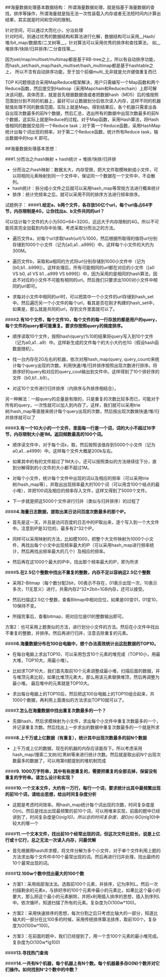 ##海量数据处理基本数据结构：
所谓海量数据处理，就是指基于海量数据的查找，排序等操作，所谓海量就是指无法一次性装载入内存或者无法短时间内计算出结果，其实就是时间和空间的限制。  

针对空间，可以通过大而化小，分治处理  
针对时间，则通过优秀的数据结构和算法进行化解，数据结构可以采用__Hash/堆/bit_map/数据库/二叉树等__，针对算法可以采用优秀的排序和查找算法，
如__堆排序/快排/归并排序/二分查找等__.

因为set/map/multiset/multimap都是基于RB-tree之上，所以有自动排序功能，而hash_set/hash_map/hash_multiset/hash_multimap都是基于hashtable之上，
所以不含有自动排序功能，至于加个前缀multi_无非就是允许键值重复而已

TOP K问题很适合采用MapReduce框架解决，用户只需编写一个Map函数和两个Reduce函数，然后提交到Hadoop（采用Mapchain和Reducechain）上即可解决该问题。具体而言，就是首先根据数据值或者把数据hash（MD5）后的值按照范围划分到不同的机器上，最好可以让数据划分后依次读入内存，这样不同的机器赋值处理不同的数值范围，实际上就是Map。得到结果后，各个机器只需拿出各自出现次数最多的前N个数据，然后汇总，选出所有的数据中出现次数最多的前N个数据，这实际上就是Reduce的过程。对于Map函数，采用Hash算法，将Hash值相同的数据交给同一个Reduce task；对于第一个Reduce函数，采用HashMap统计出每个词出现的频率，对于第二个Reduce函数，统计所有Reduce task，输出数据中的top K 即可。


##海量数据处理基本思想：

###1.分而治之/hash映射 + hash统计 + 堆排/快排/归并排
 + 分而治之/hash映射：数据太大，内存受限，把大文件取模映射成小文件，可以将相同元素映射到同一个文件中，保证同一个数据在一个文件中，不会散列。
 + hash统计：拆分成小文件之后就可以采用hash_map等常规方法进行概率统计
 + 排序：统计完频率之后，就可以采用不同的排序方法进行频率排序。

试题例子：
####**1.给定a、b两个文件，各存放50亿个url，每个url各占64字节，内存限制是4G，让你找出a、b文件共同的url？**
> 
 可以估计每个文件的大小为50G×64=320G，远远大于内存限制的4G。所以不可能将其完全加载到内存中处理。考虑采取分而治之的方法。
 
+ 遍历文件a，对每个url求取hash(url)%1000，然后根据所取得的值将url分别存储到1000个小文件（记为[a0,a1...a999]）中。这样每个小文件的大约为300M。

+ 遍历文件b，采取和a相同的方式将url分别存储到1000小文件中（记为[b0,b1...b999]）。这样处理后，所有可能相同的url都在对应的小文件（[a0 VS b0, a1 VS b1...a999 VS b999]）中，因为采用的是相同的hash算法，因此不对应的小文件不可能有相同的url。然后我们只要求出1000对小文件中相同的url即可。

+ 求每对小文件中相同的url时，可以把其中一个小文件的url存储到hash_set中。然后遍历另一个小文件的每个url，看其是否在刚才构建的hash_set中，如果是，那么就是共同的url，存到文件里面就可以了。

####**2.有10个文件，每个文件1G，每个文件的每一行存放的都是用户的query，每个文件的query都可能重复。要求你按照query的频度排序。**

+ 顺序读取10个文件，按照hash(query)%10的结果将query写入到10个文件（记为a0,a1...a9）中。这样新生成的文件每个的大小大约也1G（假设hash函数是随机）。 

+ 找一台内存在2G左右的机器，依次对用hash_map(query, query_count)来统计每个query出现的次数。利用快速/堆/归并排序按照出现次数进行排序。将排序好的query和对应的query_cout输出到文件中。这样得到了10个排好序的文件（b0,b1...b9）。 

+ 对这10个文件进行归并排序（内排序与外排序相结合）。

> 
 另一种解法：一般query的总量是有限的，只是重复的次数比较多而已，可能对于所有的query，一次性就可以加入到内存了。这样，我们就可以采用trie树/hash_map等直接来统计每个query出现的次数，然后按出现次数做快速/堆/归并排序就可以了
 
####**3.有一个1G大小的一个文件，里面每一行是一个词，词的大小不超过16字节，内存限制大小是1M。返回频数最高的100个词。**

+ 顺序读文件中，对于每个词x，取，然后按照该值存到5000个小文件（记为a0,a1...a4999）中。这样每个文件大概是200k左右。

+ 如果其中的有的文件超过了1M大小，还可以按照类似的方法继续往下分，直到分解得到的小文件的大小都不超过1M。

+ 对每个小文件，统计每个文件中出现的词以及相应的频率（可以采用trie树/hash_map等），并取出出现频率最大的100个词（可以用含100个结点的最小堆），并把100词及相应的频率存入文件，这样又得到了5000个文件。

+ 下一步就是把这5000个文件进行归并（类似与归并排序）的过程了

####**4.海量日志数据，提取出某日访问百度次数最多的那个IP。**

+ 首先是这一天，并且是访问百度的日志中的IP取出来，逐个写入到一个大文件中。注意到IP是32位的，最多有2^32个IP。 

+ 同样可以采用映射的方法，比如模1000，把整个大文件映射为1000个小文件，再找出每个小文中出现频率最大的IP（可以采用hash_map进行频率统计，然后再找出频率最大的几个）及相应的频率。

+ 然后再在这1000个最大的IP中，找出那个频率最大的IP，即为所求

####**5.在2.5亿个整数中找出不重复的整数，内存不足以容纳这2.5亿个整数**

+ 采用2-Bitmap（每个数分配2bit，00表示不存在，01表示出现一次，10表示多次，11无意义）进行，共需内存2^32*2bit=1GB内存，还可以接受。

+ 然后扫描这2.5亿个整数，查看Bitmap中相对应位，如果是00变01，01变10，10保持不变。

+ 所描完事后，查看bitmap，把对应位是01的整数输出即可。

>
 方案2：也可采用上题类似的方法，进行划分小文件的方法。然后在小文件中找出不重复的整数，并排序。然后再进行归并，注意去除重复的元素。
 
####**6.海量数据分布在100台电脑中，想个办法高效统计出这批数据的TOP10。**

+ 在每台电脑上求出TOP10，可以采用包含10个元素的堆完成（TOP10小，用最大堆，TOP10大，用最小堆）。 

+ 比如求TOP10大，我们首先取前10个元素调整成最小堆，扫描后面的数据，并与堆顶元素比较，如果比堆顶元素大，那么用该元素替换堆顶，然后再调整为最小堆。
 最后堆中的元素就是TOP10大。

+ 求出每台电脑上的TOP10后，然后把这100台电脑上的TOP10组合起来，共1000个数据，再利用上面类似的方法求出TOP10就可以了。

####**7.怎么在海量数据中找出重复次数最多的一个？**

+ 先做hash，然后求模映射为小文件，求出每个小文件中重复次数最多的一个，并记录重复次数。然后找出上一步求出的数据中重复次数最多的一个就是所求

####**8.上千万或上亿数据（有重复），统计其中出现次数最多的前N个数据**

+ 上千万或上亿的数据，现在的机器的内存应该能存下。所以考虑采用hash_map/搜索二叉树/红黑树等来进行统计次数。然后就是取出前N个出现次数最多的数据了，可以用第6题提到的堆机制完成

####**9. 1000万字符串，其中有些是重复的，需要把重复的全部去掉，保留没有重复的字符串。请怎么设计和实现？**

####**10.一个文本文件，大约有一万行，每行一个词，要求统计出其中最频繁出现的前10个词，请给出思想，给出时间复杂度分析**

+ 这题是考虑时间效率。用hash_map统计每个词出现的次数，时间复杂度是O(n)。然后是找出出现最频繁的前10个词，可以用堆来实现，前面的题中已经讲到了，时间复杂度是O(n*lg10)。所以总的时间复杂度，是O(n)与O(n*lg10)中较大的哪一个

####**11.一个文本文件，找出前10个经常出现的词，但这次文件比较长，说是上亿行或十亿行，总之无法一次读入内存，问最优解**
 
+ 首先根据用hash并求模，将文件分解为多个小文件，对于单个文件利用上题的方法求出每个文件件中10个最常出现的词。然后再进行归并处理，找出最终的10个最常出现的词。

####**12.100w个数中找出最大的100个数**

+ 方案1：采用局部淘汰法。选取前100个元素，并排序，记为序列L。然后一次扫描剩余的元素x，与排好序的100个元素中最小的元素比，如果比这个最小的要大，那么把这个最小的元素删除，并把x利用插入排序的思想，插入到序列L中。依次循环，知道扫描了所有的元素。复杂度为O(100w*100)。 

+ 方案2：采用快速排序的思想，每次分割之后只考虑比轴大的一部分，知道比轴大的一部分在比100多的时候，采用传统排序算法排序，取前100个。复杂度为O(100w*100)。

+ 方案3：在前面的题中，我们已经提到了，用一个含100个元素的最小堆完成。复杂度为O(100w*lg100)

####**13.寻找热门查询**

####**14.一共有N个机器，每个机器上有N个数。每个机器最多存O(N)个数并对它们操作。如何找到N^2个数中的中数？**


